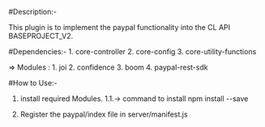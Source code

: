 #Description:-

This plugin is to implement the paypal functionality into the CL API BASEPROJECT_V2.

#Dependencies:-
    1. core-controller
    2. core-config
    3. core-utility-functions

=> Modules :
    1. joi
    2. confidence
    3. boom
    4. paypal-rest-sdk


#How to Use:-

1. install required Modules.
   1.1.-> command to install
          npm install <module-name> --save

2. Register the paypal/index file in server/manifest.js
